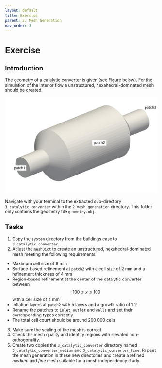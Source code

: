 ```yaml
---
layout: default
title: Exercise
parent: 2. Mesh Generation
nav_order: 3
---
```


# Exercise

## Introduction

The geometry of a catalytic converter is given (see Figure below). For the simulation of the interior flow a unstructured, hexahedral-dominated mesh should be created.

![Building case geometry](figures/converter-geometry.png)

Navigate with your terminal to the extracted sub-directory `3_catalytic_converter` within the `2_mesh_generation` directory. This folder only contains the geometry file `geometry.obj`. 


## Tasks

1. Copy the `system` directory from the buildings case to `3_catalytic_converter`.
2. Adjust the `meshDict` to create an unstructured, hexahedral-dominated mesh meeting the following requirements:
  - Maximum cell size of 8 mm
  - Surface-based refinement at `patch2` with a cell size of 2 mm and a refinement thickness of 4 mm
  - Region-based refinement at the center of the catalytic converter between $$-100 \leq x \leq 100$$ with a cell size of 4 mm
  - Inflation layers at `patch2` with 5 layers and a growth ratio of 1.2
  - Rename the patches to `inlet`, `outlet` and `walls` and set their corresponding types correctly
  - The total cell count should be around 200 000 cells
3. Make sure the scaling of the mesh is correct.
4. Check the mesh quality and identify regions with elevated non-orthogonality.
5. Create two copies the `3_catalytic_converter` directory named `3_catalytic_converter_medium` and  `3_catalytic_converter_fine`. Repeat the mesh generation in these new directories and create a refined *medium* and *fine* mesh suitable for a mesh independency study.